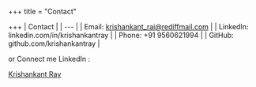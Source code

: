 +++
title = "Contact"

+++
| Contact |
| --- |
| Email:  krishankant_rai@rediffmail.com |
| LinkedIn:  linkedin.com/in/krishankantray |
| Phone:  +91 9560621994 |
| GitHub: github.com/krishankantray |

or Connect me LinkedIn :

<script src="https://platform.linkedin.com/badges/js/profile.js" async defer type="text/javascript"></script>

<div class="badge-base LI-profile-badge" data-locale="en_US" data-size="large" data-theme="dark" data-type="HORIZONTAL" data-vanity="krishankantray" data-version="v1"><a class="badge-base__link LI-simple-link" href="https://in.linkedin.com/in/krishankantray?trk=profile-badge">Krishankant Ray</a></div>
              